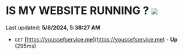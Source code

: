 # IS MY WEBSITE RUNNING ? [![](https://img.shields.io/static/v1?label=Sponsor&message=%E2%9D%A4&logo=GitHub&color=%23fe8e86)](https://github.com/sponsors/<username>)

Last updated: **5/8/2024, 5:38:27 AM**

- `GET` [https://youssefservice.me](https://youssefservice.me) - **Up** (295ms)
